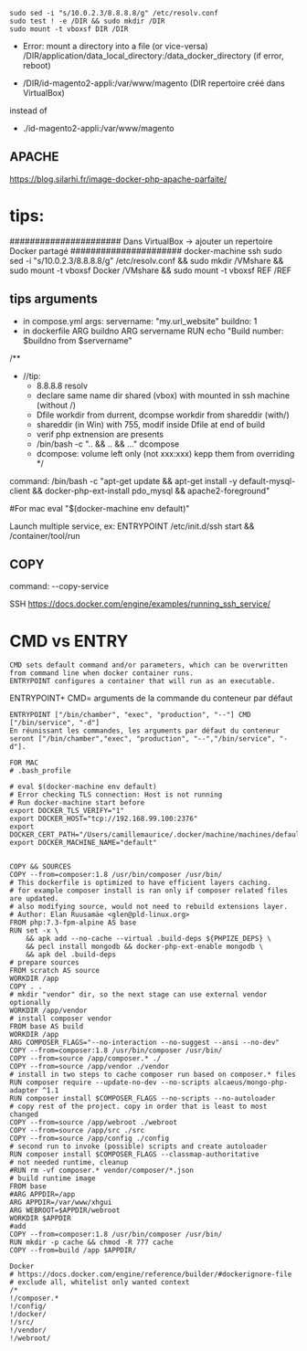 ```
sudo sed -i "s/10.0.2.3/8.8.8.8/g" /etc/resolv.conf
sudo test ! -e /DIR && sudo mkdir /DIR
sudo mount -t vboxsf DIR /DIR
```

* Error: mount a directory into a file (or vice-versa)
/DIR/application/data_local_directory:/data_docker_directory  (if error, reboot)

- /DIR/id-magento2-appli:/var/www/magento
(DIR repertoire créé dans VirtualBox)

instead of
- ./id-magento2-appli:/var/www/magento

APACHE
---
https://blog.silarhi.fr/image-docker-php-apache-parfaite/

# tips:
###################### Dans VirtualBox
-> ajouter un repertoire Docker partagé
###################### docker-machine ssh
sudo sed -i "s/10.0.2.3/8.8.8.8/g" /etc/resolv.conf &&
sudo mkdir /VMshare &&
sudo mount -t vboxsf Docker /VMshare &&
sudo mount -t vboxsf REF /REF

tips arguments
--------------
- in compose.yml
args:
  servername: "my.url_website"
  buildno: 1
- in dockerfile
  ARG buildno
  ARG servername
  RUN echo "Build number: $buildno from $servername"

/**
* //tip:
    * 8.8.8.8 resolv
    * declare same name dir shared (vbox) with mounted in ssh machine (without /)
    * Dfile workdir from durrent, dcompse workdir from shareddir (with/)
    * shareddir (in Win) with 755, modif inside Dfile at end of build
    * verif php extnension are presents
    * /bin/bash -c ".. && .. && ..." dcompose
    * dcompose: volume left only (not xxx:xxx) kepp them from overriding
*/

command: /bin/bash -c "apt-get update
    && apt-get install -y default-mysql-client
    && docker-php-ext-install pdo_mysql
    && apache2-foreground"

#For mac
eval "$(docker-machine env default)"

Launch multiple service, ex:
ENTRYPOINT /etc/init.d/ssh start && /container/tool/run

## COPY
command: --copy-service

SSH
https://docs.docker.com/engine/examples/running_ssh_service/

# CMD vs ENTRY
    CMD sets default command and/or parameters, which can be overwritten from command line when docker container runs.
    ENTRYPOINT configures a container that will run as an executable.

ENTRYPOINT+ CMD= arguments de la commande du conteneur par défaut 

```
ENTRYPOINT ["/bin/chamber", "exec", "production", "--"] CMD ["/bin/service", "-d"]
En réunissant les commandes, les arguments par défaut du conteneur seront ["/bin/chamber","exec", "production", "--","/bin/service", "-d"].

FOR MAC
# .bash_profile

# eval $(docker-machine env default)
# Error checking TLS connection: Host is not running
# Run docker-machine start before
export DOCKER_TLS_VERIFY="1"
export DOCKER_HOST="tcp://192.168.99.100:2376"
export DOCKER_CERT_PATH="/Users/camillemaurice/.docker/machine/machines/default"
export DOCKER_MACHINE_NAME="default"


COPY && SOURCES
COPY --from=composer:1.8 /usr/bin/composer /usr/bin/
# This dockerfile is optimized to have efficient layers caching.
# for example composer install is ran only if composer related files are updated.
# also modifying source, would not need to rebuild extensions layer.
# Author: Elan Ruusamäe <glen@pld-linux.org>
FROM php:7.3-fpm-alpine AS base
RUN set -x \
    && apk add --no-cache --virtual .build-deps ${PHPIZE_DEPS} \
    && pecl install mongodb && docker-php-ext-enable mongodb \
    && apk del .build-deps
# prepare sources
FROM scratch AS source
WORKDIR /app
COPY . .
# mkdir "vendor" dir, so the next stage can use external vendor optionally
WORKDIR /app/vendor
# install composer vendor
FROM base AS build
WORKDIR /app
ARG COMPOSER_FLAGS="--no-interaction --no-suggest --ansi --no-dev"
COPY --from=composer:1.8 /usr/bin/composer /usr/bin/
COPY --from=source /app/composer.* ./
COPY --from=source /app/vendor ./vendor
# install in two steps to cache composer run based on composer.* files
RUN composer require --update-no-dev --no-scripts alcaeus/mongo-php-adapter ^1.1
RUN composer install $COMPOSER_FLAGS --no-scripts --no-autoloader
# copy rest of the project. copy in order that is least to most changed
COPY --from=source /app/webroot ./webroot
COPY --from=source /app/src ./src
COPY --from=source /app/config ./config
# second run to invoke (possible) scripts and create autoloader
RUN composer install $COMPOSER_FLAGS --classmap-authoritative
# not needed runtime, cleanup
#RUN rm -vf composer.* vendor/composer/*.json
# build runtime image
FROM base
#ARG APPDIR=/app
ARG APPDIR=/var/www/xhgui
ARG WEBROOT=$APPDIR/webroot
WORKDIR $APPDIR
#add
COPY --from=composer:1.8 /usr/bin/composer /usr/bin/
RUN mkdir -p cache && chmod -R 777 cache
COPY --from=build /app $APPDIR/
```

```
Docker
# https://docs.docker.com/engine/reference/builder/#dockerignore-file
# exclude all, whitelist only wanted context
/*
!/composer.*
!/config/
!/docker/
!/src/
!/vendor/
!/webroot/
```
